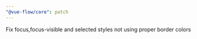 ```yaml
---
"@vue-flow/core": patch
---
```


Fix focus,focus-visible and selected styles not using proper border colors
